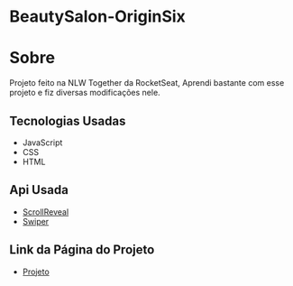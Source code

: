 # BeautySalon-OriginSix

# Sobre
Projeto feito na NLW Together da RocketSeat, Aprendi bastante com esse projeto e fiz diversas modificações nele.

## Tecnologias Usadas
- JavaScript
- CSS
- HTML

## Api Usada
- [ScrollReveal](https://scrollrevealjs.org/)
- [Swiper](https://swiperjs.com/)

## Link da Página do Projeto
- [Projeto](https://marcelowesley.github.io/BeautySalon-OriginSix/)
